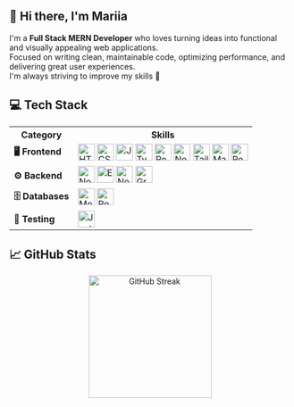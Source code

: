## 👋 Hi there, I'm Mariia

I'm a **Full Stack MERN Developer** who loves turning ideas into functional and visually appealing web applications.  
Focused on writing clean, maintainable code, optimizing performance, and delivering great user experiences.  
I'm always striving to improve my skills 🚀

## 💻 Tech Stack

<table align="center">
  <tr>
    <th>Category</th>
    <th>Skills</th>
  </tr>
  <tr>
    <td><strong>🖥️ Frontend</strong></td>
    <td>
      <img src="https://cdn.jsdelivr.net/gh/devicons/devicon/icons/html5/html5-original.svg" title="HTML5" height="30" />
      <img src="https://cdn.jsdelivr.net/gh/devicons/devicon/icons/css3/css3-original.svg" title="CSS3" height="30" />
      <img src="https://cdn.jsdelivr.net/gh/devicons/devicon/icons/javascript/javascript-original.svg" title="JavaScript" height="30" />
      <img src="https://cdn.jsdelivr.net/gh/devicons/devicon/icons/typescript/typescript-original.svg" title="TypeScript" height="30" />
      <img src="https://cdn.jsdelivr.net/gh/devicons/devicon/icons/react/react-original.svg" title="React" height="30" />
      <img src="https://cdn.jsdelivr.net/gh/devicons/devicon/icons/nextjs/nextjs-original.svg" title="Next.js" height="30" />
      <img src="https://cdn.simpleicons.org/tailwindcss/06B6D4" title="Tailwind CSS" height="30" />
      <img src="https://cdn.jsdelivr.net/gh/devicons/devicon/icons/materialui/materialui-original.svg" title="Material UI" height="30" />
      <img src="https://cdn.jsdelivr.net/gh/devicons/devicon/icons/redux/redux-original.svg" title="Redux" height="30" />
    </td>
  </tr>
  <tr>
    <td><strong>⚙️ Backend</strong></td>
    <td>
      <img src="https://cdn.jsdelivr.net/gh/devicons/devicon/icons/nodejs/nodejs-original.svg" title="Node.js" height="30" />
      <img src="https://cdn.jsdelivr.net/gh/devicons/devicon/icons/express/express-original.svg" title="Express" height="30" />
      <img src="https://cdn.jsdelivr.net/gh/devicons/devicon/icons/nestjs/nestjs-original.svg" title="NestJS" height="30" />
      <img src="https://cdn.jsdelivr.net/gh/devicons/devicon/icons/graphql/graphql-plain.svg" title="GraphQL" height="30" />
    </td>
  </tr>
  <tr>
    <td><strong>🗄️ Databases</strong></td>
    <td>
      <img src="https://cdn.jsdelivr.net/gh/devicons/devicon/icons/mongodb/mongodb-original.svg" title="MongoDB" height="30" />
      <img src="https://cdn.jsdelivr.net/gh/devicons/devicon/icons/postgresql/postgresql-original.svg" title="PostgreSQL" height="30" />
    </td>
  </tr>
  <tr>
    <td><strong>🧪 Testing</strong></td>
    <td>
      <img src="https://cdn.jsdelivr.net/gh/devicons/devicon/icons/jest/jest-plain.svg" title="Jest" height="30" />
    </td>
  </tr>
</table>

## 📈 GitHub Stats

<div align="center">
  <img src="https://streak-stats.demolab.com?user=filisinia&locale=en&mode=daily&theme=dark&hide_border=false&border_radius=5&order=3" height="220" alt="GitHub Streak" />
</div>
